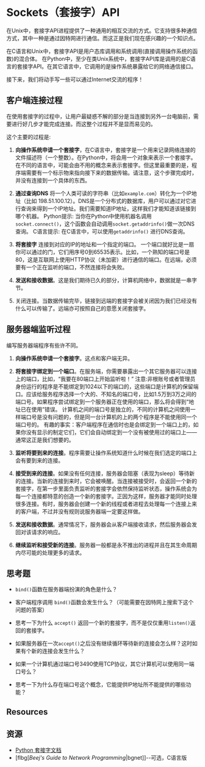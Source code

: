 # Sockets（套接字）API

在Unix中，套接字API进程提供了一种通用的相互交流的方式。它支持很多种通信方式，其中一种是通过因特网进行通信。而这正是我们现在感兴趣的一个知识点。

在C语言和Unix中，套接字API是用户态库调用和系统调用(直接调用操作系统的函数)的混合体。 在Python中，至少在类Unix系统中，套接字API库是调用的是C语言的套接字API。在其它语言中，它调用的是操作系统暴露给它的网络通信接口。 

接下来，我们将动手写一些可以通过Internet交流的程序！ 

## 客户端连接过程

在使用套接字的过程中，让用户最疑惑不解的部分是当连接到另外一台电脑前，需要进行好几步才能完成连接。而这整个过程并不是显而易见的。

这个主要的过程是: 

1. **向操作系统申请一个套接字**，在C语言中，套接字是一个用来记录网络连接的文件描述符（一个整数）。在Python中，将会用一个对象来表示一个套接字。在不同的语言中，可能会由不用的概念来表示套接字。但这里最重要的是，程序端需要有一个标示物来指向接下来的数据传输。请注意，这个步骤完成时，并没有连接到一个具体的东西。

2. **通过查询DNS** 将一个人类可读的字符串（比如`example.com`）转化为一个IP地址（比如 198.51.100.12）。DNS是一个分布式的数据库，用户可以通过对它进行查询来得到一个IP地址。我们需要知道IP地址，这样我们才能知道该链接到哪个机器。
Python提示: 当你在Python中使用机器名调用`socket.connect()`，这个函数会自动调用`socket.getaddrinfo()`做一次DNS查询。
C语言提示: 在C语言中，可以使用`getaddrinfo()` 进行DNS查询。

3. **将套接字** 连接到对应的IP的地址和一个指定的端口。 一个端口就好比是一扇你可以通过的门，它们用序号0到65535表示。比如，一个熟知的端口号是80，这是互联网上使用HTTP协议（未加密）进行通信的端口。在远端，必须要有一个正在监听的端口，不然连接将会失败。

4. **发送和接收数据**。这是我们期待已久的部分，计算机网络中，数据就是一串字节。 

5. 关闭连接。当数据传输完毕，链接到远端的套接字会被关闭因为我们已经没有什么可以传输了。远端亦可按照自己的意愿关闭套接字。

## 服务器端监听过程

编写服务器端程序有些许不同。

1. **向操作系统申请一个套接字**。这点和客户端无异。
   
2. **将套接字绑定到一个端口**。在服务端，你需要暴露出一个其它服务器可以连接上的端口，比如，“我要在80端口上开始监听啦！”
   注意:非根账号或者管理员身份运行的程序是不能绑定到1024以下的端口的，这些端口是计算机的保留端口。应该给服务程序选择一个大的、不知名的端口号，比如1.5万到3万之间的端口号。如果程序尝试绑定到一个服务器正在使用的端口，那么将会得到“地址已在使用”错误。
   计算机之间的端口号是独立的，不同的计算机之间使用一样端口号是没有问题的，但是同一台计算机的上的两个程序是不能使用同一个端口号的。
   有趣的事实：客户端程序在通信时也是会绑定到一个端口上的，如果你没有显示的制定它们，它们会自动绑定到一个没有被使用过的端口上——通常这正是我们想要的。

3. **监听将要到来的连接**。程序需要让操作系统知道什么时候在我们选定的端口上会有要到来的连接。

4. **接受到来的连接**。如果没有任何连接，服务器会阻塞（表现为sleep）等待新的连接。当新的连接到来时，它会被唤醒。当连接被接受时，会返回一个新的套接字，在第一步里面负责监听的套接字会依然保持监听状态，操作系统会为每一个连接都特意的创造一个新的套接字。正因为这样，服务器才能同时处理很多连接。有时，服务器会创建一个新的线程或者进程去处理每一个连接上来的客户端，不过并没有规则说服务器端一定要这样做。

5. **发送和接收数据**。通常情况下，服务器会从客户端接收请求，然后服务器会发回对该请求的响应。

6.  **继续监听和接受新的连接**。服务器一般都是永不推出的进程并且在其生命周期内尽可能的处理更多的请求。

## 思考题

* `bind()`函数在服务器端扮演的角色是什么？ 

* 客户端程序调用 `bind()`函数会发生什么？（可能需要在因特网上搜索下这个问题的答案） 

* 思考一下为什么 `accept()` 返回一个新的套接字，而不是仅仅重用`listen()`返回的套接字。 
  
* 如果服务器在一次`accept()`之后没有继续循环等待新的连接会怎么样？这时如果有个新的连接会发生什么？ 

* 如果一个计算机通过端口号3490使用TCP协议，其它计算机可以使用同一端口号么？ 

* 思考一下为什么存在端口号这个概念，它能提供IP地址所不能提供的哪些功能？ 
  
## Resources
## 资源

* [Python 套接字文档](https://docs.python.org/3/library/socket.html)
* [flbg[_Beej's Guide to Network Programming_|bgnet]]--可选，C语言版
